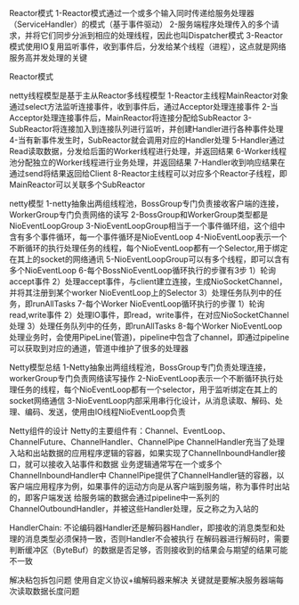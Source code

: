 Reactor模式
1-Reactor模式通过一个或多个输入同时传递给服务处理器（ServiceHandler）的模式（基于事件驱动）
2-服务端程序处理传入的多个请求，并将它们同步分派到相应的处理线程，因此也叫Dispatcher模式
3-Reactor模式使用IO复用监听事件，收到事件后，分发给某个线程（进程），这点就是网络服务高并发处理的关键

Reactor模式


netty线程模型是基于主从Reactor多线程模型
1-Reactor主线程MainReactor对象通过select方法监听连接事件，收到事件后，通过Acceptor处理连接事件
2-当Acceptor处理连接事件后，MainReactor将连接分配给SubReactor
3-SubReactor将连接加入到连接队列进行监听，并创建Handler进行各种事件处理
4-当有新事件发生时，SubReactor就会调用对应的Handler处理
5-Handler通过Read读取数据，分发给后面的Worker线程进行处理，并返回结果
6-Worker线程池分配独立的Worker线程进行业务处理，并返回结果
7-Handler收到响应结果在通过send将结果返回给Client
8-Reactor主线程可以对应多个Reactor子线程，即MainReactor可以关联多个SubReactor

netty模型
1-netty抽象出两组线程池，BossGroup专门负责接收客户端的连接，WorkerGroup专门负责网络的读写
2-BossGroup和WorkerGroup类型都是NioEventLoopGroup
3-NioEventLoopGroup相当于一个事件循环组，这个组中含有多个事件循环，每一个事件循环是NioEventLoop
4-NioEventLoop表示一个不断循环的执行处理任务的线程，每个NioEventLoop都有一个Selector,用于绑定在其上的socket的网络通讯
5-NioEventLoopGroup可以有多个线程，即可以含有多个NioEventLoop
6-每个BossNioEventLoop循环执行的步骤有3步
    1）轮询accept事件
    2）处理accept事件，与client建立连接，生成NioSocketChannel，并将其注册到某个worker NioEventLoop上的Selector
    3）处理任务队列中的任务，即runAllTasks
7-每个Worker NioEventLoop循环执行的步骤
    1）轮询read,write事件
    2）处理IO事件，即read，write事件，在对应NioSocketChannel处理
    3）处理任务队列中的任务，即runAllTasks
8-每个Worker NioEventLoop处理业务时，会使用PipeLine(管道)，pipeline中包含了channel，即通过pipeline可以获取到对应的通道，管道中维护了很多的处理器

Netty模型总结
1-Netty抽象出两组线程池，BossGroup专门负责处理连接，workerGroup专门负责网络读写操作
2-NioEventLoop表示一个不断循环执行处理任务的线程，每个NioEventLoop都有一个selector，用于监听绑定在其上的socket网络通信
3-NioEventLoop内部采用串行化设计，从消息读取、解码、处理、编码、发送，使用由IO线程NioEventLoop负责

Netty组件的设计
Netty的主要组件有：Channel、EventLoop、ChannelFuture、ChannelHandler、ChannelPipe
ChannelHandler充当了处理入站和出站数据的应用程序逻辑的容器，如果实现了ChannelInboundHandler接口，就可以接收入站事件和数据
业务逻辑通常写在一个或多个ChannelInboundHandler中
ChannelPipe提供了ChannelHandler链的容器，以客户端应用程序为例，如果事件的运动方向是从客户端到服务端，称为事件时出站的，即客户端发送
给服务端的数据会通过pipeline中一系列的ChannelOutboundHandler，并被这些Handler处理，反之称之为入站的

HandlerChain:
不论编码器Handler还是解码器Handler，即接收的消息类型和处理的消息类型必须保持一致，否则Handler不会被执行
在解码器进行解码时，需要判断缓冲区（ByteBuf）的数据是否足够，否则接收到的结果会与期望的结果可能不一致

解决粘包拆包问题
使用自定义协议+编解码器来解决
关键就是要解决服务器端每次读取数据长度问题